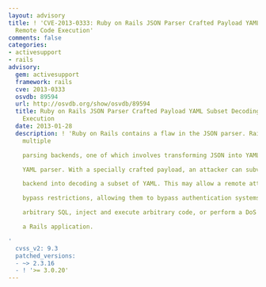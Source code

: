 ```yaml
---
layout: advisory
title: ! 'CVE-2013-0333: Ruby on Rails JSON Parser Crafted Payload YAML Subset Decoding
  Remote Code Execution'
comments: false
categories:
- activesupport
- rails
advisory:
  gem: activesupport
  framework: rails
  cve: 2013-0333
  osvdb: 89594
  url: http://osvdb.org/show/osvdb/89594
  title: Ruby on Rails JSON Parser Crafted Payload YAML Subset Decoding Remote Code
    Execution
  date: 2013-01-28
  description: ! 'Ruby on Rails contains a flaw in the JSON parser. Rails supports
    multiple

    parsing backends, one of which involves transforming JSON into YAML via the

    YAML parser. With a specially crafted payload, an attacker can subvert the

    backend into decoding a subset of YAML. This may allow a remote attacker to

    bypass restrictions, allowing them to bypass authentication systems, inject

    arbitrary SQL, inject and execute arbitrary code, or perform a DoS attack on

    a Rails application.

'
  cvss_v2: 9.3
  patched_versions:
  - ~> 2.3.16
  - ! '>= 3.0.20'
---
```

